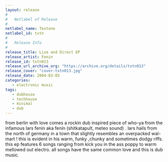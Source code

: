 ```yaml
---
layout: release
#
#   Netlabel of Release
#
netlabel_name: Textone
netlabel_id: txtn
#
#   Release Info
#
release_title: Live and Direct EP
release_artist: Fenin
release_id: txtn013
release_url_archive_org: "https://archive.org/details/txtn013"
release_cover: "cover-txtn013.jpg"
release_date: 2004-03-05
categories:
   - electronic music
tags:
   - dubhouse
   - techhouse
   - minimal
   - dub
---
```

from berlin with love comes a rockin dub inspired piece of who-ya from the infamous lars fenin aka fenin (shitkatapult, meteo sound) . lars hails from the north of germany in a town that slightly resembles an overpacked wal-mart ! this is evident in his warm, funky ,chunky and sometimes dodgy riffs. this ep features 6 songs ranging from kick you in the ass poppy to warm mellowed out electro. all songs have the same common love and this is dub music.
